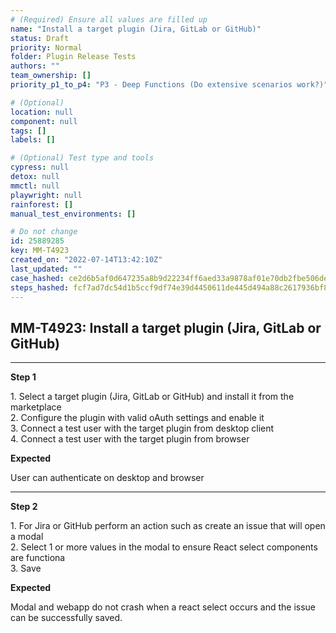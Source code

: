 ```yaml
---
# (Required) Ensure all values are filled up
name: "Install a target plugin (Jira, GitLab or GitHub)"
status: Draft
priority: Normal
folder: Plugin Release Tests
authors: ""
team_ownership: []
priority_p1_to_p4: "P3 - Deep Functions (Do extensive scenarios work?)"

# (Optional)
location: null
component: null
tags: []
labels: []

# (Optional) Test type and tools
cypress: null
detox: null
mmctl: null
playwright: null
rainforest: []
manual_test_environments: []

# Do not change
id: 25889285
key: MM-T4923
created_on: "2022-07-14T13:42:10Z"
last_updated: ""
case_hashed: ce2d6b5af0d647235a8b9d22234ff6aed33a9878af01e70db2fbe506de2adc73a334297d9436b978e33971e13c4e4155
steps_hashed: fcf7ad7dc54d1b5ccf9df74e39d4450611de445d494a88c2617936bf857a5f4a87d099bcc6e23b77a344ae5cec8b2e0f
---
```


<!-- (Auto-generated) Based on frontmatter's "key" and "name" -->

## MM-T4923: Install a target plugin (Jira, GitLab or GitHub)

---

**Step 1**

1\. Select a target plugin (Jira, GitLab or GitHub) and install it from the marketplace\
2\. Configure the plugin with valid oAuth settings and enable it\
3\. Connect a test user with the target plugin from desktop client\
4\. Connect a test user with the target plugin from browser

**Expected**

User can authenticate on desktop and browser

---

**Step 2**

1\. For Jira or GitHub perform an action such as create an issue that will open a modal\
2\. Select 1 or more values in the modal to ensure React select components are functiona\
3\. Save

**Expected**

Modal and webapp do not crash when a react select occurs and the issue can be successfully saved.
